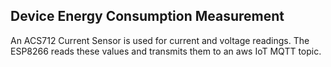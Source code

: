 ## Device Energy Consumption Measurement

An ACS712 Current Sensor is used for current and voltage readings.
The ESP8266 reads these values and transmits them to an aws IoT MQTT topic.
